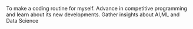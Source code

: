 To make a coding routine for myself.
Advance in competitive programming and learn about its new developments.
Gather insights about AI,ML and Data Science
